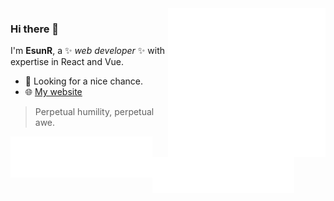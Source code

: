 <picture>
  <img align="right" width="50%" src="/metrics.default.svg" alt="Metrics">
</picture>

### Hi there 👋

I'm **EsunR**, a ✨ _web developer_ ✨ with expertise in React and Vue. 

- 💼 Looking for a nice chance.
- 🌐 [My website](https://www.esunr.xyz)

> Perpetual humility, perpetual awe.

<picture>
  <img align="left" width="45%" src="/metrics.plugin.traffic.svg" alt="Metrics">
</picture>
<picture>
  <img align="left" width="45%" src="/metrics.plugin.languages.svg" alt="Metrics">
</picture>
